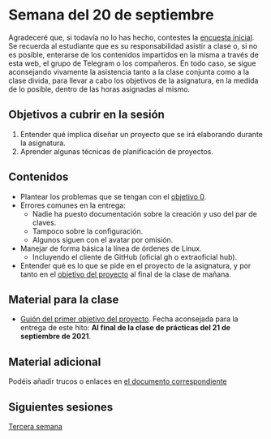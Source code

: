 # Semana del 20 de septiembre

Agradeceré que, si todavía no lo has hecho, contestes la [encuesta
inicial](https://docs.google.com/forms/d/e/1FAIpQLSeRIARhjTikI6X23VAB8TaQpx21BdIjZzxysJFXGI2TUxuEMQ/viewform). Se
recuerda al estudiante que es su responsabilidad asistir a clase o, si
no es posible, enterarse de los contenidos impartidos en la misma a
través de esta web, el grupo de Telegram o los compañeros. En todo
caso, se sigue aconsejando vivamente la asistencia tanto a la clase
conjunta como a la clase divida, para llevar a cabo los objetivos de
la asignatura, en la medida de lo posible, dentro de las horas
asignadas al mismo.

## Objetivos a cubrir en la sesión

1. Entender qué implica diseñar un proyecto que se irá elaborando
   durante la asignatura.
2. Aprender algunas técnicas de planificación de proyectos.

## Contenidos

* Plantear los problemas que se tengan con el [objetivo 0](http://jj.github.io/IV/documentos/proyecto/0.Repositorio).
* Errores comunes en la entrega:
  * Nadie ha puesto documentación sobre la creación y uso del par de claves.
  * Tampoco sobre la configuración.
  * Algunos siguen con el avatar por omisión.
* Manejar de forma básica la línea de órdenes de Linux.
  * Incluyendo el cliente de GitHub (oficial gh o extraoficial hub).
* Entender qué es lo que se pide en el proyecto de la asignatura, y
  por tanto en el
  [objetivo del proyecto](http://jj.github.io/IV/documentos/proyecto/1.Infraestructura)
  al final de la clase de mañana.

## Material para la clase

* [Guión del primer objetivo del
  proyecto](http://jj.github.io/IV/documentos/proyecto/1.Infraestructura.recursos). Fecha
  aconsejada para la entrega de este hito: **Al final de la clase de prácticas
  del 21 de septiembre de 2021**.

## Material adicional

Podéis añadir trucos o enlaces en [el documento correspondiente]((http://jj.github.io/IV/documentos/proyecto/1.Infraestructura))

## Siguientes sesiones

[Tercera semana](semana-03.md)
